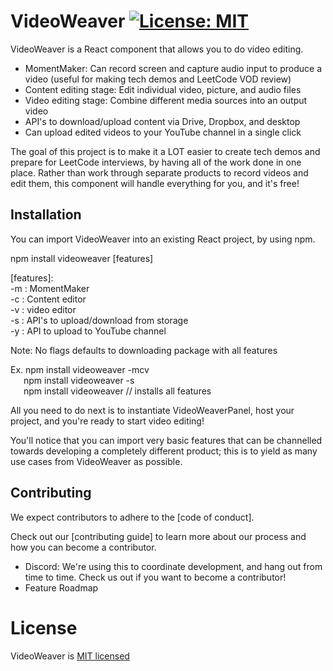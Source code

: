# VideoWeaver [![License: MIT](https://img.shields.io/badge/License-MIT-yellow.svg)](https://opensource.org/licenses/MIT)

VideoWeaver is a React component that allows you to do video editing.
* MomentMaker: Can record screen and capture audio input to produce a video (useful for making tech demos and LeetCode VOD review)
* Content editing stage: Edit individual video, picture, and audio files
* Video editing stage: Combine different media sources into an output video
* API's to download/upload content via Drive, Dropbox, and desktop
* Can upload edited videos to your YouTube channel in a single click

The goal of this project is to make it a LOT easier to create tech demos and prepare for LeetCode interviews, by having all of the work done in one place. Rather than work through separate products to record videos and edit them, this component will handle everything for you, and it's free!

## Installation
You can import VideoWeaver into an existing React project, by using npm.

npm install videoweaver [features]

[features]:  
-m : MomentMaker  
-c : Content editor  
-v : video editor  
-s : API's to upload/download from storage  
-y : API to upload to YouTube channel  

Note: No flags defaults to downloading package with all features

Ex. npm install videoweaver -mcv  
&emsp;&ensp;npm install videoweaver -s  
&emsp;&ensp;npm install videoweaver  // installs all features
    
All you need to do next is to instantiate VideoWeaverPanel, host your project, and you're ready to start video editing!

You'll notice that you can import very basic features that can be channelled towards developing a completely different product; this is to yield as many use cases from VideoWeaver as possible.
    
## Contributing

We expect contributors to adhere to the [code of conduct]. 

Check out our [contributing guide] to learn more about our process and how you can become a contributor.

* Discord: We're using this to coordinate development, and hang out from time to time. Check us out if you want to become a contributor!
* Feature Roadmap

# License
VideoWeaver is [MIT licensed](https://github.com/rrb211570/VideoWeaver/blob/main/LICENSE)
